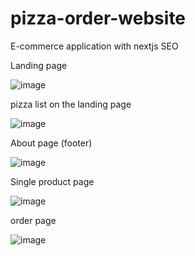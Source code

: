 # pizza-order-website

E-commerce application with nextjs SEO

Landing page

![image](https://user-images.githubusercontent.com/77301273/152502190-0e333a38-d9ed-418e-a22c-9e9d0c963f08.png)

pizza list on the landing page

![image](https://user-images.githubusercontent.com/77301273/152502331-8472022d-93bc-4e14-8333-5ed6f11d623d.png)

About page (footer)

![image](https://user-images.githubusercontent.com/77301273/152502429-6bb7c0f9-84a9-418a-b90e-b3cf9b40e02f.png)

Single product page

![image](https://user-images.githubusercontent.com/77301273/152502553-dba8d90f-dd8d-4c95-a95a-cacbb96e887a.png)


order page

![image](https://user-images.githubusercontent.com/77301273/152502066-c7ca68c3-6f1f-49c0-9822-6db7a0fea47d.png)

